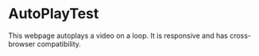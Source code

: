 # AutoPlayTest

This webpage autoplays a video on a loop. It is responsive and has cross-browser compatibility. 